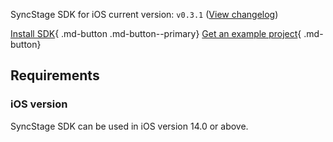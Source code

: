 SyncStage SDK for iOS current version: `v0.3.1` ([View changelog](changelog.md))


[Install SDK](quickstart.md){ .md-button .md-button--primary} [Get an example project](test-app.md){ .md-button}

## Requirements 
### iOS version
SyncStage SDK can be used in iOS version 14.0 or above.